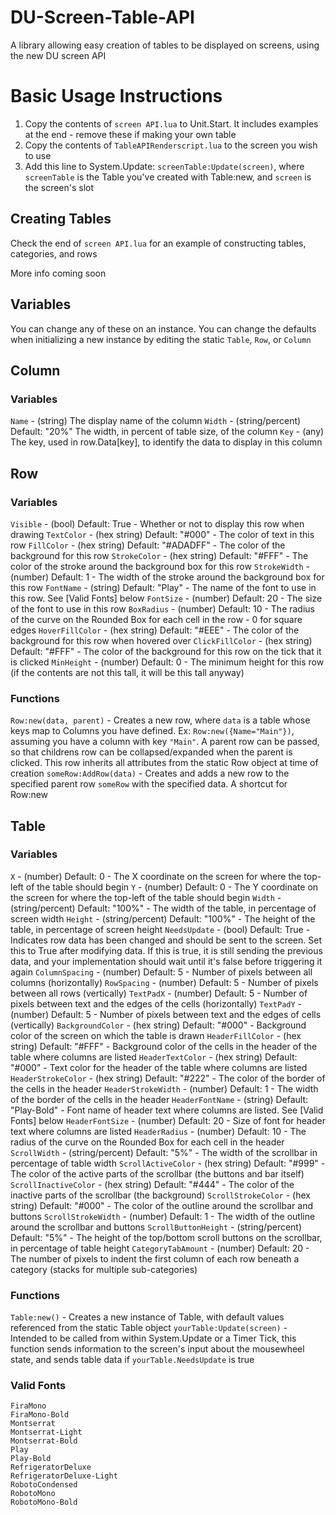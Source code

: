 # DU-Screen-Table-API
A library allowing easy creation of tables to be displayed on screens, using the new DU screen API


# Basic Usage Instructions

1. Copy the contents of `screen API.lua` to Unit.Start.  It includes examples at the end - remove these if making your own table
2. Copy the contents of `TableAPIRenderscript.lua` to the screen you wish to use
3. Add this line to System.Update: `screenTable:Update(screen)`, where `screenTable` is the Table you've created with Table:new, and `screen` is the screen's slot

## Creating Tables

Check the end of `screen API.lua` for an example of constructing tables, categories, and rows

More info coming soon

## Variables

You can change any of these on an instance.  You can change the defaults when initializing a new instance by editing the static `Table`, `Row`, or `Column`

## Column
### Variables
`Name` - (string) The display name of the column
`Width` - (string/percent) Default: "20%" The width, in percent of table size, of the column
`Key` - (any) The key, used in row.Data[key], to identify the data to display in this column

## Row
### Variables
`Visible` - (bool) Default: True -  Whether or not to display this row when drawing
`TextColor` - (hex string) Default: "#000" - The color of text in this row
`FillColor` - (hex string) Default: "#ADADFF" - The color of the background for this row
`StrokeColor` - (hex string) Default: "#FFF" - The color of the stroke around the background box for this row
`StrokeWidth` - (number) Default: 1 - The width of the stroke around the background box for this row
`FontName` - (string) Default: "Play" - The name of the font to use in this row.  See [Valid Fonts] below
`FontSize` - (number) Default: 20 - The size of the font to use in this row
`BoxRadius` - (number) Default: 10 - The radius of the curve on the Rounded Box for each cell in the row - 0 for square edges
`HoverFillColor` - (hex string) Default: "#EEE" - The color of the background for this row when hovered over
`ClickFillColor` - (hex string) Default: "#FFF" - The color of the background for this row on the tick that it is clicked
`MinHeight` - (number) Default: 0 - The minimum height for this row (if the contents are not this tall, it will be this tall anyway)

### Functions
`Row:new(data, parent)` - Creates a new row, where `data` is a table whose keys map to Columns you have defined.  Ex: `Row:new({Name="Main"})`, assuming you have a column with key `"Main"`.  A parent row can be passed, so that childrens row can be collapsed/expanded when the parent is clicked.  This row inherits all attributes from the static Row object at time of creation
`someRow:AddRow(data)` - Creates and adds a new row to the specified parent row `someRow` with the specified data.  A shortcut for Row:new


## Table
### Variables
`X` - (number) Default: 0 - The X coordinate on the screen for where the top-left of the table should begin
`Y` - (number) Default: 0 - The Y coordinate on the screen for where the top-left of the table should begin
`Width` - (string/percent) Default: "100%" - The width of the table, in percentage of screen width
`Height` - (string/percent) Default: "100%" - The height of the table, in percentage of screen height
`NeedsUpdate` - (bool) Default: True - Indicates row data has been changed and should be sent to the screen.  Set this to True after modifying data.  If this is true, it is still sending the previous data, and your implementation should wait until it's false before triggering it again
`ColumnSpacing` - (number) Default: 5 - Number of pixels between all columns (horizontally)
`RowSpacing` - (number) Default: 5 - Number of pixels between all rows (vertically)
`TextPadX` - (number) Default: 5 - Number of pixels between text and the edges of the cells (horizontally)
`TextPadY` - (number) Default: 5 - Number of pixels between text and the edges of cells (vertically)
`BackgroundColor` - (hex string) Default: "#000" - Background color of the screen on which the table is drawn
`HeaderFillColor` - (hex string) Default: "#FFF" - Background color of the cells in the header of the table where columns are listed
`HeaderTextColor` - (hex string) Default: "#000" - Text color for the header of the table where columns are listed
`HeaderStrokeColor` - (hex string) Default: "#222" - The color of the border of the cells in the header
`HeaderStrokeWidth` - (number) Default: 1 - The width of the border of the cells in the header
`HeaderFontName` - (string) Default: "Play-Bold" - Font name of header text where columns are listed.  See [Valid Fonts] below
`HeaderFontSize` - (number) Default: 20 - Size of font for header text where columns are listed
`HeaderRadius` - (number) Default: 10 - The radius of the curve on the Rounded Box for each cell in the header
`ScrollWidth` - (string/percent) Default: "5%" - The width of the scrollbar in percentage of table width
`ScrollActiveColor` - (hex string) Default: "#999" - The color of the active parts of the scrollbar (the buttons and bar itself)
`ScrollInactiveColor` - (hex string) Default: "#444" - The color of the inactive parts of the scrollbar (the background)
`ScrollStrokeColor` - (hex string) Default: "#000" - The color of the outline around the scrollbar and buttons
`ScrollStrokeWidth` - (number) Default: 1 - The width of the outline around the scrollbar and buttons
`ScrollButtonHeight` - (string/percent) Default: "5%" - The height of the top/bottom scroll buttons on the scrollbar, in percentage of table height
`CategoryTabAmount` - (number) Default: 20 - The number of pixels to indent the first column of each row beneath a category (stacks for multiple sub-categories)

### Functions
`Table:new()` - Creates a new instance of Table, with default values referenced from the static Table object
`yourTable:Update(screen)` - Intended to be called from within System.Update or a Timer Tick, this function sends information to the screen's input about the mousewheel state, and sends table data if `yourTable.NeedsUpdate` is true

### Valid Fonts
```
FiraMono
FiraMono-Bold
Montserrat 
Montserrat-Light 
Montserrat-Bold 
Play 
Play-Bold 
RefrigeratorDeluxe 
RefrigeratorDeluxe-Light 
RobotoCondensed
RobotoMono
RobotoMono-Bold
```
